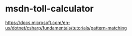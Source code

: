 # msdn-toll-calculator
https://docs.microsoft.com/en-us/dotnet/csharp/fundamentals/tutorials/pattern-matching
